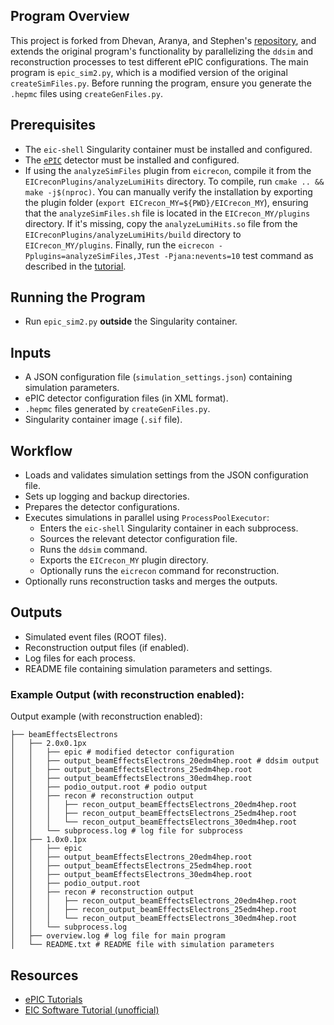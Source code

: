 ## Program Overview
This project is forked from Dhevan, Aranya, and Stephen's [repository](https://github.com/dhevang/Analysis_epic), and extends the original program's functionality by parallelizing the `ddsim` and reconstruction processes to test different ePIC configurations. The main program is `epic_sim2.py`, which is a modified version of the original `createSimFiles.py`. Before running the program, ensure you generate the `.hepmc` files using `createGenFiles.py`.

## Prerequisites
- The `eic-shell` Singularity container must be installed and configured.
- The [`ePIC`](https://github.com/eic/epic) detector must be installed and configured.
- If using the `analyzeSimFiles` plugin from `eicrecon`, compile it from the `EICreconPlugins/analyzeLumiHits` directory. To compile, run `cmake .. && make -j$(nproc)`. You can manually verify the installation by exporting the plugin folder (`export EICrecon_MY=${PWD}/EICrecon_MY`), ensuring that the `analyzeSimFiles.sh` file is located in the `EICrecon_MY/plugins` directory. If it's missing, copy the `analyzeLumiHits.so` file from the `EICreconPlugins/analyzeLumiHits/build` directory to `EICrecon_MY/plugins`. Finally, run the `eicrecon -Pplugins=analyzeSimFiles,JTest -Pjana:nevents=10` test command as described in the [tutorial](https://eic.github.io/tutorial-jana2/).

## Running the Program
- Run `epic_sim2.py` **outside** the Singularity container.

## Inputs
- A JSON configuration file (`simulation_settings.json`) containing simulation parameters.
- ePIC detector configuration files (in XML format).
- `.hepmc` files generated by `createGenFiles.py`.
- Singularity container image (`.sif` file).

## Workflow
- Loads and validates simulation settings from the JSON configuration file.
- Sets up logging and backup directories.
- Prepares the detector configurations.
- Executes simulations in parallel using `ProcessPoolExecutor`:
  - Enters the `eic-shell` Singularity container in each subprocess.
  - Sources the relevant detector configuration file.
  - Runs the `ddsim` command.
  - Exports the `EICrecon_MY` plugin directory.
  - Optionally runs the `eicrecon` command for reconstruction.
- Optionally runs reconstruction tasks and merges the outputs.

## Outputs
- Simulated event files (ROOT files).
- Reconstruction output files (if enabled).
- Log files for each process.
- README file containing simulation parameters and settings.

### Example Output (with reconstruction enabled):

Output example (with reconstruction enabled):
```
├── beamEffectsElectrons
│   ├── 2.0x0.1px
│   │   ├── epic # modified detector configuration
│   │   ├── output_beamEffectsElectrons_20edm4hep.root # ddsim output
│   │   ├── output_beamEffectsElectrons_25edm4hep.root
│   │   ├── output_beamEffectsElectrons_30edm4hep.root
│   │   ├── podio_output.root # podio output
│   │   ├── recon # reconstruction output
│   │   │   ├── recon_output_beamEffectsElectrons_20edm4hep.root
│   │   │   ├── recon_output_beamEffectsElectrons_25edm4hep.root
│   │   │   └── recon_output_beamEffectsElectrons_30edm4hep.root
│   │   └── subprocess.log # log file for subprocess
│   ├── 1.0x0.1px
│   │   ├── epic
│   │   ├── output_beamEffectsElectrons_20edm4hep.root
│   │   ├── output_beamEffectsElectrons_25edm4hep.root
│   │   ├── output_beamEffectsElectrons_30edm4hep.root
│   │   ├── podio_output.root
│   │   ├── recon # reconstruction output
│   │   │   ├── recon_output_beamEffectsElectrons_20edm4hep.root
│   │   │   ├── recon_output_beamEffectsElectrons_25edm4hep.root
│   │   │   └── recon_output_beamEffectsElectrons_30edm4hep.root
│   │   └── subprocess.log
│   ├── overview.log # log file for main program
│   └── README.txt # README file with simulation parameters 
```

## Resources
- [ePIC Tutorials](https://eic.github.io/documentation/tutorials.html)
- [EIC Software Tutorial (unofficial)](https://github.com/JeffersonLab/eic-sftware-tutorial)